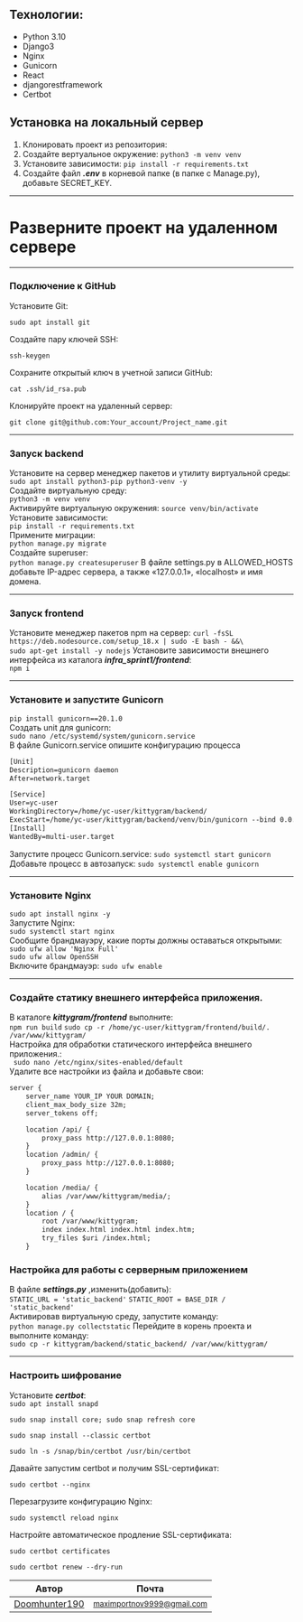 ## Технологии:
* Python 3.10
* Django3
* Nginx
* Gunicorn
* React
* djangorestframework
* Certbot
## Установка на локальный сервер
1. Клонировать проект из репозитория:
2. Создайте вертуальное окружение:
```python3 -m venv venv```
3. Установите зависимости:
```pip install -r requirements.txt```
4. Создайте файл ***.env*** в корневой папке (в папке с Manage.py), добавьте SECRET_KEY.
***
# Разверните проект на удаленном сервере
***
 ### Подключение к GitHub
Установите Git: 

```sudo apt install git```

Создайте пару ключей SSH:

```ssh-keygen```

Сохраните открытый ключ в учетной записи GitHub:

```cat .ssh/id_rsa.pub```

Клонируйте проект на удаленный сервер:

```git clone git@github.com:Your_account/Project_name.git```  
***
### Запуск  backend
Установите на сервер менеджер пакетов и утилиту виртуальной среды: 
```sudo apt install python3-pip python3-venv -y```  
Создайте виртуальную среду:  
```python3 -m venv venv ```  
Активируйте виртуальную окружения: 
```source venv/bin/activate```   
Установите зависимости:  
```pip install -r requirements.txt```    
Примените миграции:   
```python manage.py migrate```  
Создайте superuser:  
```python manage.py createsuperuser```
В файле settings.py в ALLOWED_HOSTS добавьте IP-адрес сервера, а также «127.0.0.1», «localhost» и имя домена.  
***
### Запуск frontend
Установите менеджер пакетов npm на сервер:
```curl -fsSL https://deb.nodesource.com/setup_18.x | sudo -E bash - &&\```  
```sudo apt-get install -y nodejs```
Установите зависимости внешнего интерфейса из каталога ***infra_sprint1/frontend***:  
``npm i``  
***
### Установите и запустите Gunicorn
```pip install gunicorn==20.1.0```   
Создать unit для gunicorn:  
```sudo nano /etc/systemd/system/gunicorn.service ```  
В файле Gunicorn.service опишите конфигурацию процесса
```html
[Unit]
Description=gunicorn daemon 
After=network.target 

[Service]
User=yc-user 
WorkingDirectory=/home/yc-user/kittygram/backend/
ExecStart=/home/yc-user/kittygram/backend/venv/bin/gunicorn --bind 0.0.0.0.0:8000 backend.wsgi
[Install]
WantedBy=multi-user.target  
```

Запустите процесс Gunicorn.service:
```sudo systemctl start gunicorn```  
Добавьте процесс в автозапуск: 
```sudo systemctl enable gunicorn```  
***
### Установите Nginx
```sudo apt install nginx -y```  
Запустите  Nginx:  
```sudo systemctl start nginx```  
Сообщите брандмауэру, какие порты должны оставаться открытыми:
```sudo ufw allow 'Nginx Full'```  
```sudo ufw allow OpenSSH```  
Включите брандмауэр: 
```sudo ufw enable```
***

### Создайте статику внешнего интерфейса приложения.
В каталоге ***kittygram/frontend*** выполните:  
```npm run build```
```sudo cp -r /home/yc-user/kittygram/frontend/build/. /var/www/kittygram/```  
Настройка для обработки статического интерфейса внешнего приложения.:   
``` sudo nano /etc/nginx/sites-enabled/default```  
Удалите все настройки из файла и добавьте свои:  
```html
server {
    server_name YOUR_IP YOUR DOMAIN;
    client_max_body_size 32m;
    server_tokens off;

    location /api/ {
        proxy_pass http://127.0.0.1:8080;
    }
    location /admin/ {
        proxy_pass http://127.0.0.1:8080;
    }

    location /media/ {
        alias /var/www/kittygram/media/;
    }
    location / {
        root /var/www/kittygram;
        index index.html index.html index.htm;
        try_files $uri /index.html;
    }
```

### Настройка для работы с серверным приложением
В файле ***settings.py*** ,изменить(добавить):  
```STATIC_URL = 'static_backend'```
```STATIC_ROOT = BASE_DIR / 'static_backend'```  
Активировав виртуальную среду, запустите команду:  
```python manage.py collectstatic```
Перейдите в корень проекта и выполните команду:  
```sudo cp -r kittygram/backend/static_backend/ /var/www/kittygram/```  
***
### Настроить шифрование
Установите ***certbot***:  
```sudo apt install snapd```

```sudo snap install core; sudo snap refresh core```  

```sudo snap install --classic certbot```

```sudo ln -s /snap/bin/certbot /usr/bin/certbot```

Давайте запустим certbot и получим SSL-сертификат: 

```sudo certbot --nginx```

Перезагрузите конфигурацию Nginx:

```sudo systemctl reload nginx```  

Настройте автоматическое продление SSL-сертификата: 

```sudo certbot certificates```  

```sudo certbot renew --dry-run```

Автор | Почта
------------- | -------------
[Doomhunter190](https://github.com/DoomHunter190) | <small>[maximportnov9999@gmail.com](maximportnov9999@gmail.com)
